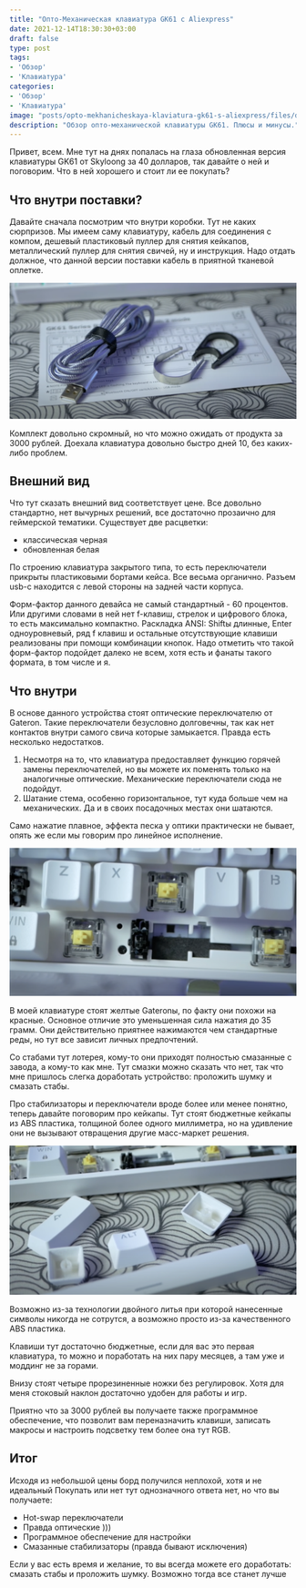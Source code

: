 ```yaml
---
title: "Опто-Механическая клавиатура GK61 c Aliexpress"
date: 2021-12-14T18:30:30+03:00
draft: false
type: post
tags:
- 'Обзор'
- 'Клавиатура'
categories:
- 'Обзор'
- 'Клавиатура'
image: "posts/opto-mekhanicheskaya-klaviatura-gk61-s-aliexpress/files/dc9f31fc51d4c5ece98c48b31f3040fa.png"
description: "Обзор опто-механической клавиатуры GK61. Плюсы и минусы."
---
```


Привет, всем. Мне тут на днях попалась на глаза обновленная версия клавиатуры GK61 от  Skyloong за 40 долларов, так давайте о ней и поговорим. Что в ней хорошего и стоит ли ее покупать?
 
 ##  Что внутри поставки? 
 
 Давайте сначала посмотрим что внутри коробки. Тут не каких сюрпризов. 
 Мы имеем саму клавиатуру, кабель для соединения с компом, дешевый пластиковый пуллер для снятия кейкапов, металлический пуллер для снятия свичей, ну и инструкция. Надо отдать должное, что данной версии поставки  кабель в приятной тканевой оплетке.

![](files/8435de93f1b0a0327aa944ed9beebf78.png)

Комплект довольно скромный, но что можно ожидать от продукта за 3000 рублей. Доехала клавиатура довольно быстро дней 10, без каких-либо проблем. 
 
## Внешний вид 

Что тут сказать внешний вид соответствует цене. Все довольно стандартно, нет вычурных решений, все достаточно прозаично для геймерской тематики. Существует две расцветки: 
- классическая черная 
- обновленная белая 

По строению клавиатура закрытого типа, то есть переключатели прикрыты пластиковыми бортами кейса. Все весьма органично. Разъем usb-c находится с левой стороны на задней части корпуса. 
 
Форм-фактор  данного девайса не самый стандартный - 60 процентов. Или другими словами  в ней нет f-клавиш, стрелок и цифрового блока, то есть максимально компактно.  Раскладка ANSI: Shiftы длинные, Enter одноуровневый, ряд f клавиш и остальные отсутствующие клавиши реализованы при помощи комбинации кнопок. Надо отметить что такой форм-фактор подойдет далеко не всем, хотя есть и фанаты такого формата, в том числе и я. 
 
##  Что внутри 
 
В основе данного устройства стоят оптические переключателю от Gateron. Такие переключатели безусловно долговечны, так как нет контактов внутри самого свича которые замыкается. Правда есть несколько недостатков. 
1. Несмотря на то, что клавиатура предоставляет функцию горячей замены переключателей, но вы можете их поменять только на аналогичные оптические. Механические переключатели сюда не подойдут. 
2. Шатание стема, особенно горизонтальное, тут куда больше чем на механических. Да и в своих посадочных местах они шатаются.  

Само нажатие плавное, эффекта песка у оптики практически не бывает, опять же если мы говорим про линейное исполнение.

![](files/a7e778c7c90843d199117365b809c82d.png)

В моей клавиатуре стоят желтые Gateronы, по факту они похожи на красные. Основное отличие это уменьшенная сила нажатия до 35 грамм. Они действительно приятнее нажимаются чем стандартные реды, но тут все зависит личных предпочтений.

Со стабами тут лотерея, кому-то они приходят полностью смазанные с завода, а кому-то как мне. Тут смазки можно сказать что нет, так что мне пришлось слегка доработать устройство: проложить шумку и смазать стабы.

Про стабилизаторы и переключатели вроде более или менее понятно, теперь давайте поговорим про кейкапы. Тут стоят бюджетные кейкапы из ABS пластика, толщиной более одного миллиметра, но на удивление они не вызывают отвращения другие масс-маркет решения.

![](files/44a92fe0331be57c3bf3813684b02cc1.png)

Возможно из-за технологии двойного литья при которой нанесенные символы никогда не сотрутся, а возможно просто из-за качественного ABS пластика. 

Клавиши тут достаточно бюджетные, если для вас это первая клавиатура, то можно и поработать на них пару месяцев, а там уже  и моддинг не за горами.

Внизу стоят четыре прорезиненные ножки без регулировок. Хотя для меня стоковый наклон достаточно удобен для работы и игр. 

Приятно что за 3000 рублей вы получаете также программное обеспечение, что позволит вам переназначить клавиши, записать макросы и настроить подсветку тем более она тут RGB.

## Итог 

Исходя из небольшой цены борд получился неплохой, хотя и не идеальный  Покупать или нет тут однозначного ответа нет, но что вы получаете: 
- Hot-swap переключатели
- Правда оптические ))) 
- Программное обеспечение для настройки 
- Смазанные стабилизаторы (правда бывают исключения) 

Если у вас есть время и желание, то вы всегда можете его доработать: смазать стабы и проложить шумку. Возможно тогда все станет лучше